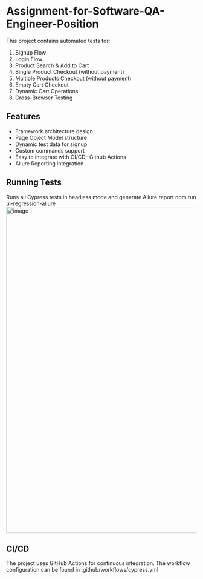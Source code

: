 # Assignment-for-Software-QA-Engineer-Position

This project contains automated tests for:
1. Signup Flow
2. Login Flow
3. Product Search & Add to Cart
4. Single Product Checkout (without payment)
5. Multiple Products Checkout (without payment)
6. Empty Cart Checkout
7. Dynamic Cart Operations
8. Cross-Browser Testing


## Features
- Framework architecture design
- Page Object Model structure
- Dynamic test data for signup
- Custom commands support
- Easy to integrate with CI/CD- Github Actions
- Allure Reporting integration 

## Running Tests
Runs all Cypress tests in headless mode and generate Allure report
npm run ui-regression-allure
<img width="1888" height="862" alt="image" src="https://github.com/user-attachments/assets/54627cd6-df28-4705-ab89-4f4adad2743c" />


## CI/CD
The project uses GitHub Actions for continuous integration. The workflow configuration can be found in .github/workflows/cypress.yml 
